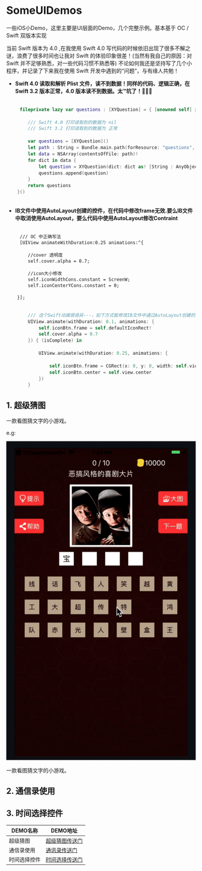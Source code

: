 # SomeUIDemos
一些iOS小Demo，这里主要是UI层面的Demo，几个完整示例。基本基于 OC / Swift 双版本实现

当前 Swift 版本为 4.0 ,在我使用 Swift 4.0 写代码的时候依旧出现了很多不解之谜，浪费了很多时间也让我对 Swift 的体验印象很差！(当然有我自己的原因：对Swift 并不足够熟悉，对一些代码习惯不熟悉等) 不论如何我还是坚持写了几个小程序，并记录了下来我在使用 Swift 开发中遇到的“问题”，与有缘人共勉！

- **Swift 4.0 读取和解析 Plist 文件，读不到数据！同样的代码、逻辑正确，在 Swift 3.2 版本正常，4.0 版本读不到数据。太™坑了！**

``` Swift

     fileprivate lazy var questions : [XYQuestion] = { [unowned self] in
        
        /// Swift 4.0 打印读取到的数据为 nil
        /// Swift 3.2 打印读取到的数据为 正常
        
        var questions = [XYQuestion]()
        let path : String = Bundle.main.path(forResource: "questions", ofType: "plist")!
        let data = NSArray(contentsOfFile: path)!
        for dict in data {
            let question = XYQuestion(dict: dict as! [String : AnyObject])
            questions.append(question)
        }
        return questions
    }()
    
```

- **IB文件中使用AutoLayout创建的控件，在代码中修改frame无效.要么IB文件中取消使用AutoLayout，要么代码中使用AutoLayout修改Contraint**
``` objc        
     
     /// OC 中正确写法
     [UIView animateWithDuration:0.25 animations:^{
        
        //cover 透明度
        self.cover.alpha = 0.7;
        
        //icon大小修改
        self.iconWidthCons.constant = ScreenW;
        self.iconCenterYCons.constant = 0;
        
    }];
```

``` Swift        
        
        /// 这个Swift动画很诡异---，如下方式能修改IB文件中通过AutoLayout创建的控件frame，也仅限于两个动画嵌套，OC中不行<Xcode 版本 9>
        UIView.animate(withDuration: 0.1, animations: {
            self.iconBtn.frame = self.defaultIconRect!   
            self.cover.alpha = 0.7
        }) { (isComplete) in

            UIView.animate(withDuration: 0.25, animations: {

                self.iconBtn.frame = CGRect(x: 0, y: 0, width: self.view.bounds.size.width, height: self.view.bounds.size.width)
                self.iconBtn.center = self.view.center
            })
        }
```

## 1. 超级猜图

一款看图猜文字的小游戏。

e.g:

![超级猜图](images/superGuessPic.gif)


一款看图猜文字的小游戏。

## 2. 通信录使用

## 3. 时间选择控件

DEMO名称        |   DEMO地址
------------   |   -------------
超级猜图        |    [超级猜图传送门](通信录使用/README.md)
通信录使用      |    [通讯录传送门](通信录使用/README.md)
时间选择控件    |    [时间选择传送门](通信录使用/README.md)


